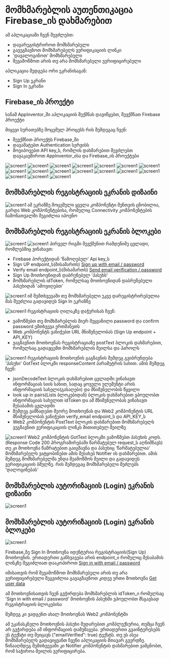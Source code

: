 # მომხმარებლის აუთენთიკაცია Firebase_ის დახმარებით

ამ აპლიკაციაში ჩვენ შევძლებთ:
 - დავარეგისტრიროთ მომხმარებელი
 - გავუგზავნოთ მომხმარებელს ვერიფიკაციის ლინკი
 - 'დავალოგინოთ' მომხმარებელი
 - შევამოწმოთ არის თუ არა მომხმარებელი ვერიფიცირებული

აპლიკაცია შედგება ორი ეკრანისაგან:
 - Sign Up ეკრანი 
 - Sign In ეკრანი

## Firebase_ის პროექტი

სანამ AppInventor_ში აპლიკაციის შექმნას დავიწყებთ, შევქმნათ Firebase პროექტი

მიყევი სურათებზე მოცემულ პროცესს რის შემდეგაც ჩვენ:
 - შევქმნით პროექტს Firebase_ში
 - დავამატებთ Authentication სერვისს
 - მოვიპოვებთ API key_ს, რომლის დახმარებით შევძლებთ დავაკავშიროთ AppInventor_ისა და Firebase_ის პროექტები

![screen1](images/firebase1.png)
![screen1](images/firebase2.png)
![screen1](images/firebase3.png)
![screen1](images/firebase4.png)
![screen1](images/firebase5.png)
![screen1](images/firebase6.png)
![screen1](images/firebase7.png)
![screen1](images/firebase8.png)
![screen1](images/firebase9.png)
![screen1](images/firebase10.png)
![screen1](images/firebase11.png)
![screen1](images/firebase12.png)
![screen1](images/firebase13.png)
![screen1](images/firebase14.png)
![screen1](images/firebase15.png)
![screen1](images/firebase16.png)
![screen1](images/firebase17.png)


## მომხმარებლის რეგისტრაციის ეკრანის დიზაინი
![screen1](images/screen1design.png)
ამ ეკრანზე მოცემული ყველა კომპონენტი შენთვის ცნობილია, გარდა Web კომპონენტებისა, რომელიც Connectivity კომპონენტების ჩამონათვალში შეგიძლია იპოვნო

## მომხმარებლის რეგისტრაციის ეკრანის ბლოკები
![screen1](images/screen1blocks.png)
![screen1](images/screen1variables.png)
პირველ რიგში შევქმენით რამდენიმე ცვლადი, რომლებშიც ვინახავთ:
 - Firebase პორექტიდან 'წამოღებულ' Api key_ს
 - Sign UP endpoint_ს(მისამართს) [Sign up with email / password](https://firebase.google.com/docs/reference/rest/auth#section-create-email-password)
 - Verify email endpoint_ს(მისამართს) [Send email verification / password](https://firebase.google.com/docs/reference/rest/auth#section-send-email-verification)
 - Sign Up მოთხოვნიდან დაბრუნებულ 'პასუხს'
 - მომხმარებლის idToken, რომელსაც მოთხოვნიდან დაბრუნებული პასუხიდან 'ამოვიღებთ'

![screen1](images/alreadyregistered.png)
იმ შემთხვევაში თუ მომხმარებელი უკვე დარეგისტრირებულია მას შეუძლია გადავიდეს Sign In ეკრანზე

![screen1](images/registerclick.png)
რეგისტრაციის ღილაკზე დაჭერისას ჩვენ:
 - ვამოწმებთ თუ მომხმარებლის მიერ შეყვანილი password და confirm password ემთხვევა ერთმანეთს
 - Web კომპონენტს ვანიჭებთ URL მნიშვნელობას (Sign Up endpoint + API_KEY)
 - ვაგზავნით მოთხოვნას რეგისტრაციაზე postText ბლოკის დახმარებით, რომელსაც გადავცემთ მომხმარებლის მეილსა და პაროლს

![screen1](images/gottextscr11.png)
რეგისტრაციის მოთხოვნის გაგზავნის შემდეგ გვიბრუნდება 'პასუხი' GotText ბლოკში responseContent პარამეტრის სახით.
ამის შემდეგ ჩვენ:
 - jsonDecodeText ბლოკის დახმარებით ცვლადში ვინახავთ ინფორმაციას სიის სახით, სადაც ყოველი ელემენტი არის ინფორმაციის სახელი(გასაღები) და მნიშვნელობის წყვილი
 - look up in pairs(Lists ბლოკებიდან) ბლოკის დახმარებით ვპოულობთ ინფორმაციას სახელით idToken და ამ მნიშვნელობას ვინახავთ შესაბამის ცვლადში
 - შემდეგ ვამზადებთ მეორე მოთხოვნას და Web2 კომპონენტის URL მნიშვნელობას ვანიჭებთ verify_email endpoint_ს და API_KEY_ს
 - Web2 კომპონენტის PostText ბლოკის დახმარებით მომხმარებელს ვუგზავნით ვერიფიკაციის ლინკს მითითებულ მეილზე

![screen1](images/gottextscr12.png)
Web2 კომპონენტის GotText ბლოკში ვამოწმებთ პასუხის კოდს.(Response Code 200 პროგრამირებაში წარმატებულ request_ს აღნიშნავს) თუ კი მოთხოვნა წამრატებით გაიგზავნა და პასუხიც 'წარმატებულია' მომხმარებელს ვატყობინებთ ამის შესახებ Notifier ის დახმარებით. ამის შემდეგ მომხმარებელმა უნდა შეამოწმოს მეილი და გადავიდეს ვერიფიკაციის ბმულზე. რის შემდეგაც მომხმარებელი შეძლებს 'დალოგინებას'

## მომხმარებლის აუტორიზაციის (Login) ეკრანის დიზაინი
![screen1](images/screen2design.png)

## მომხმარებლის აუტორიზაციის (Login) ეკრანის ბლოკები
![screen1](images/screen2blocks.png)

Firebase_ზე Sign In მოთხოვნა იდენტურია რეგისტრაციის(Sign Up) მოთხოვნის. ერთადერთი განხვავება არის endpoint_ი რომელიც შესაბამის ლინკზე შეგიძლიათ დააკოპიროთ
[Sign in with email / password](https://firebase.google.com/docs/reference/rest/auth#section-sign-in-email-password)

იმისათვის რომ შევამოწმოთ მომხმარებელი არის თუ არა ვერიფიცირებული შეგვიძლია გავაგზავნოთ კიდევ ერთი მოთხოვნა
[Get user data](https://firebase.google.com/docs/reference/rest/auth#section-get-account-info)


ამ მოთხოვნისათვის ჩვენ გვჭირდება მომხმარებლის idToken_ი რომელსაც 'Sign in with email / password' მოთხოვნის პასუხში ვპოულობთ მსგავსად რეგისტრაციის ბლოკებისა

შემდეგ კი ვადგენთ ახალ მოთხოვნას Web2 კომპონენტში



ამ უკანასკნელი მოთხოვნის პასუხი შედარებით კომპლექსურია, თუმცა ჩვენ არ გვჭირდება ამ ინფორმაციის დამუშავება.
ერთადერთი გვაინტერესებს ეს ტექსტი თუ შეიცავს ("emailVerified": true) ტექსტს.
თუ ეს ასეა მომხმარებელს გადავიყვანთ ჩვენი აპლიკაციის მთავარ გვერდზე. წინააღმდეგ შემთხვევაში კი Notifier კომპონენტის დახმარებით ვამცნობთ, რომ საჭიროა მეილის ვერიფიცირება.
